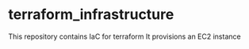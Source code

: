 # terraform_infrastructure
This repository contains IaC for terraform
It provisions an EC2 instance
